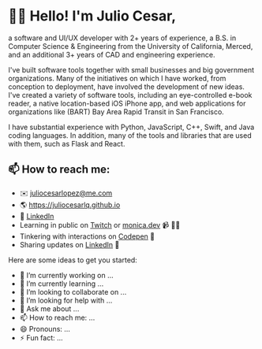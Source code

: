 # 👋🏼 Hello! I'm Julio Cesar,
a software and UI/UX developer with 2+ years of experience, a B.S. in Computer Science & Engineering from the University of California, Merced, and an additional 3+ years of CAD and engineering experience.

I've built software tools together with small businesses and big government organizations. Many of the initiatives on which I have worked, from conception to deployment, have involved the development of new ideas. I've created a variety of software tools, including an eye-controlled e-book reader, a native location-based iOS iPhone app, and web applications for organizations like (BART) Bay Area Rapid Transit in San Francisco.

I have substantial experience with Python, JavaScript, C++, Swift, and Java coding languages. In addition, many of the tools and libraries that are used with them, such as Flask and React.

## 📫 How to reach me:
- ✉️ juliocesarlopez@me.com
- 🌎 https://juliocesarlq.github.io
- 💼 <a href="https://www.twitch.tv/blacktechdiva">LinkedIn</a> 
- Learning in public on <a href="https://www.twitch.tv/blacktechdiva">Twitch</a> or <a href="https://www.monica.dev">monica.dev</a> 📹 ✍🏾
- Tinkering with interactions on <a href="https://codepen.io/m0nica"> Codepen</a> 🏓
- Sharing updates on <a href="https://www.linkedin.com/in/monicampowell/">LinkedIn</a> 💼


Here are some ideas to get you started:

- 🔭 I’m currently working on ...
- 🌱 I’m currently learning ...
- 👯 I’m looking to collaborate on ...
- 🤔 I’m looking for help with ...
- 💬 Ask me about ...
- 📫 How to reach me: ...
- 😄 Pronouns: ...
- ⚡ Fun fact: ...

